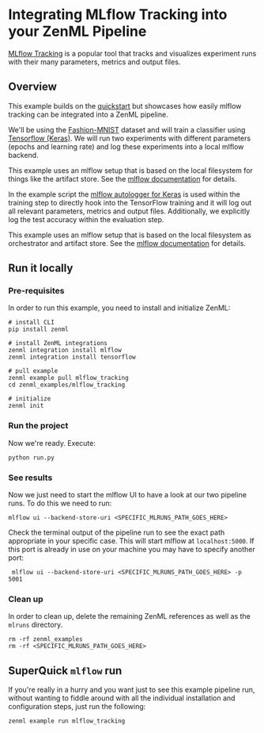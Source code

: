 # Integrating MLflow Tracking into your ZenML Pipeline

[MLflow Tracking](https://www.mlflow.org/docs/latest/tracking.html) is a popular
tool that tracks and visualizes experiment runs with their many parameters,
metrics and output files.

## Overview

This example builds on the [quickstart](../quickstart) but showcases how easily
mlflow tracking can be integrated into a ZenML pipeline.

We'll be using the
[Fashion-MNIST](https://github.com/zalandoresearch/fashion-mnist) dataset and
will train a classifier using [Tensorflow (Keras)](https://www.tensorflow.org/).
We will run two experiments with different parameters (epochs and learning rate)
and log these experiments into a local mlflow backend.

This example uses an mlflow setup that is based on the local filesystem for
things like the artifact store. See the [mlflow
documentation](https://www.mlflow.org/docs/latest/tracking.html#scenario-1-mlflow-on-localhost) 
for details.

In the example script the [mlflow autologger for
Keras](https://www.mlflow.org/docs/latest/tracking.html#tensorflow-and-keras) is
used within the training step to directly hook into the TensorFlow training and
it will log out all relevant parameters, metrics and output files. Additionally,
we explicitly log the test accuracy within the evaluation step.

This example uses an mlflow setup that is based on the local filesystem as
orchestrator and artifact store. See the [mlflow
documentation](https://www.mlflow.org/docs/latest/tracking.html#scenario-1-mlflow-on-localhost)
for details.

## Run it locally

### Pre-requisites
In order to run this example, you need to install and initialize ZenML:

```shell
# install CLI
pip install zenml

# install ZenML integrations
zenml integration install mlflow
zenml integration install tensorflow

# pull example
zenml example pull mlflow_tracking
cd zenml_examples/mlflow_tracking

# initialize
zenml init
```

### Run the project
Now we're ready. Execute:

```shell
python run.py
```

### See results
Now we just need to start the mlflow UI to have a look at our two pipeline runs.
To do this we need to run:

```shell
mlflow ui --backend-store-uri <SPECIFIC_MLRUNS_PATH_GOES_HERE>
```

Check the terminal output of the pipeline run to see the exact path appropriate
in your specific case. This will start mlflow at `localhost:5000`. If this port
is already in use on your machine you may have to specify another port:

```shell
 mlflow ui --backend-store-uri <SPECIFIC_MLRUNS_PATH_GOES_HERE> -p 5001
 ```

### Clean up
In order to clean up, delete the remaining ZenML references as well as the
`mlruns` directory.

```shell
rm -rf zenml_examples
rm -rf <SPECIFIC_MLRUNS_PATH_GOES_HERE>
```

## SuperQuick `mlflow` run

If you're really in a hurry and you want just to see this example pipeline run,
without wanting to fiddle around with all the individual installation and
configuration steps, just run the following:

```shell
zenml example run mlflow_tracking
```
